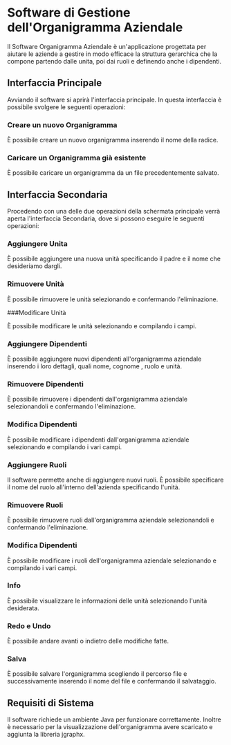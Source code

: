 # Software di Gestione dell'Organigramma Aziendale

Il Software Organigramma Aziendale è un'applicazione progettata per aiutare le aziende a gestire in modo efficace la struttura gerarchica che la compone partendo dalle unita, poi dai ruoli e definendo anche i dipendenti.

## Interfaccia Principale

Avviando il software si aprirà l'interfaccia principale. In questa interfaccia è possibile svolgere le seguenti operazioni:

### Creare un nuovo Organigramma

È possibile creare un nuovo organigramma inserendo il nome della radice.

### Caricare un Organigramma già esistente

È possibile caricare un organigramma da un file precedentemente salvato.

## Interfaccia Secondaria

Procedendo con una delle due operazioni della schermata principale verrà aperta l'interfaccia Secondaria, dove si possono eseguire le seguenti operazioni:

### Aggiungere Unita

È possibile aggiungere una nuova unità specificando il padre e il nome che desideriamo dargli.

### Rimuovere Unità

È possibile rimuovere le unità selezionando e confermando l'eliminazione.

###Modificare Unità

È possibile modificare le unità selezionando e compilando i campi.

### Aggiungere Dipendenti

È possibile aggiungere nuovi dipendenti all'organigramma aziendale inserendo i loro dettagli, quali nome, cognome , ruolo e unità.

### Rimuovere Dipendenti

È possibile rimuovere i dipendenti dall'organigramma aziendale selezionandoli e confermando l'eliminazione.

### Modifica Dipendenti

È possibile modificare i dipendenti dall'organigramma aziendale selezionando e compilando i vari campi.

### Aggiungere Ruoli

Il software permette anche di aggiungere nuovi ruoli. È possibile specificare il nome del ruolo all'interno dell'azienda specificando l'unità.

### Rimuovere Ruoli

È possibile rimuovere ruoli dall'organigramma aziendale selezionandoli e confermando l'eliminazione.

### Modifica Dipendenti

È possibile modificare i ruoli dell'organigramma aziendale selezionando e compilando i vari campi.

### Info

È possibile visualizzare le informazioni delle unità selezionando l'unità desiderata.

### Redo e Undo

È possibile andare avanti o indietro delle modifiche fatte.

### Salva

È possibile salvare l'organigramma scegliendo il percorso file e successivamente inserendo il nome del file e confermando il salvataggio.


## Requisiti di Sistema

Il software richiede un ambiente Java per funzionare correttamente.
Inoltre è necessario per la visualizzazione dell'organigramma avere scaricato e aggiunta la libreria jgraphx.
